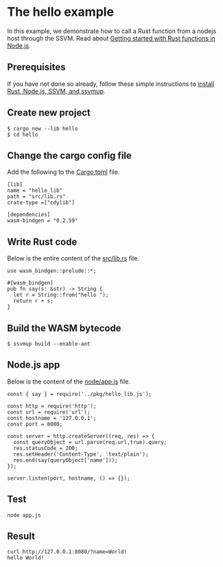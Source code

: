 # The hello example

In this example, we demonstrate how to call a Rust function from a nodejs host through the SSVM. Read about [Getting started with Rust functions in Node.js](https://www.secondstate.io/articles/getting-started-with-rust-function/).

## Prerequisites

If you have not done so already, follow these simple instructions to [install Rust, Node.js, SSVM, and ssvmup](https://www.secondstate.io/articles/setup-rust-nodejs/).


## Create new project

```
$ cargo new --lib hello
$ cd hello
```

## Change the cargo config file

Add the following to the [Cargo.toml](Cargo.toml) file.

```
[lib]
name = "hello_lib"
path = "src/lib.rs"
crate-type =["cdylib"]

[dependencies]
wasm-bindgen = "0.2.59"
```

## Write Rust code

Below is the entire content of the [src/lib.rs](src/lib.rs) file.

```
use wasm_bindgen::prelude::*;

#[wasm_bindgen]
pub fn say(s: &str) -> String {
  let r = String::from("hello ");
  return r + s;
}
```

## Build the WASM bytecode

```
$ ssvmup build --enable-aot
```

## Node.js app

Below is the content of the [node/app.js](node/app.js) file.

```
const { say } = require('../pkg/hello_lib.js');

const http = require('http');
const url = require('url');
const hostname = '127.0.0.1';
const port = 8080;

const server = http.createServer((req, res) => {
  const queryObject = url.parse(req.url,true).query;
  res.statusCode = 200;
  res.setHeader('Content-Type', 'text/plain');
  res.end(say(queryObject['name']));
});

server.listen(port, hostname, () => {});
```

## Test

```
node app.js
```

## Result
```
curl http://127.0.0.1:8080/?name=World!
hello World!
```

